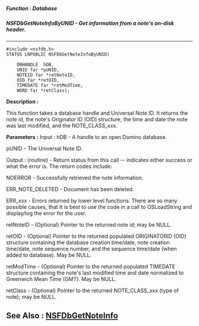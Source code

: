 ##### Function : Database
##### NSFDbGetNoteInfoByUNID - Get  information from a note's on-disk header.
---
```
#include <nsfdb.h>
STATUS LNPUBLIC NSFDbGetNoteInfoByUNID(

	DBHANDLE  hDB,
	UNID far *pUNID,
	NOTEID far *retNoteID,
	OID far *retOID,
	TIMEDATE far *retModTime,
	WORD far *retClass);
```
**Description :**

This function takes a database handle and Universal Note ID.  It returns the 
note id, the note's Originator ID (OID) structure, the time and date the note 
was last modified, and the NOTE_CLASS_xxx. 

**Parameters :**
Input :
hDB  -  A handle to an open Domino database.

pUNID  -  The Universal Note ID.

Output :
(routine)  -  Return status from this call -- indicates either success or what the error is. The return codes include:

NOERROR - Successfully retrieved the note information.

ERR_NOTE_DELETED - Document has been deleted.

ERR_xxx - Errors returned by lower level functions.  There are so many possible causes, that It is best to use the code in a call to OSLoadString and display/log the error for the user.


retNoteID  -  (Optional)  Pointer to the returned note id;  may be NULL.

retOID  -  (Optional)  Pointer to the returned populated ORIGINATORID (OID) structure containing the database creation time/date, note creation time/date, note sequence number, and the sequence time/date (when added to database).  May be NULL.

retModTime  -  (Optional)  Pointer to the returned populated TIMEDATE structure containing the note's last modified time and date normalized to Greenwich Mean Time (GMT).  May be NULL.

retClass  -  (Optional)  Pointer to the returned NOTE_CLASS_xxx (type of note);  may be NULL.


**See Also :**
[NSFDbGetNoteInfo](/reference/Func/NSFDbGetNoteInfo)
---

